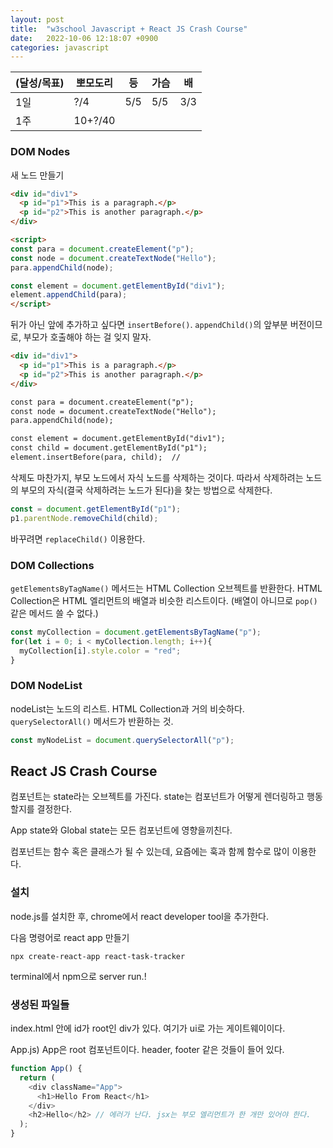 ```yaml
---
layout: post
title:  "w3school Javascript + React JS Crash Course"
date:   2022-10-06 12:18:07 +0900
categories: javascript
---
```


| (달성/목표) | 뽀모도리    | 등 | 가슴 | 배 |
|----|---------|---|-------|----|
| 1일 | ?/4     | 5/5 | 5/5 | 3/3 |
| 1주 | 10+?/40 |   |       |


### DOM Nodes

새 노드 만들기

```html
<div id="div1">
  <p id="p1">This is a paragraph.</p>
  <p id="p2">This is another paragraph.</p>
</div>

<script>
const para = document.createElement("p");
const node = document.createTextNode("Hello");
para.appendChild(node);

const element = document.getElementById("div1");
element.appendChild(para);
</script>

```

뒤가 아닌 앞에 추가하고 싶다면 `insertBefore()`. `appendChild()`의 앞부분 버전이므로, 부모가 호출해야 하는 걸 잊지 말자.

```html
<div id="div1">
  <p id="p1">This is a paragraph.</p>
  <p id="p2">This is another paragraph.</p>
</div>

const para = document.createElement("p");
const node = document.createTextNode("Hello");
para.appendChild(node);

const element = document.getElementById("div1");
const child = document.getElementById("p1");
element.insertBefore(para, child);  // 
```


삭제도 마찬가지, 부모 노드에서 자식 노드를 삭제하는 것이다. 따라서 삭제하려는 노드의 부모의 자식(결국 삭제하려는 노드가 된다)을 찾는 방법으로 삭제한다. 

```js
const = document.getElementById("p1");
p1.parentNode.removeChild(child);
```

바꾸려면 `replaceChild()` 이용한다.


### DOM Collections

`getElementsByTagName()` 메서드는 HTML Collection 오브젝트를 반환한다. HTML Collection은 HTML 엘리먼트의 배열과 비슷한 리스트이다. (배열이 아니므로 `pop()` 같은 메서드 쓸 수 없다.)

```js
const myCollection = document.getElementsByTagName("p");
for(let i = 0; i < myCollection.length; i++){
  myCollection[i].style.color = "red";
}
```

### DOM NodeList

nodeList는 노드의 리스트. HTML Collection과 거의 비슷하다. `querySelectorAll()` 메서드가 반환하는 것.

```js
const myNodeList = document.querySelectorAll("p");
```




## React JS Crash Course

컴포넌트는 state라는 오브젝트를 가진다. state는 컴포넌트가 어떻게 렌더링하고 행동할지를 결정한다.

App state와 Global state는 모든 컴포넌트에 영향을끼친다.

컴포넌트는 함수 혹은 클래스가 될 수 있는데, 요즘에는 훅과 함께 함수로 많이 이용한다.

### 설치

node.js를 설치한 후, chrome에서 react developer tool을 추가한다.

다음 명령어로 react app 만들기
```
npx create-react-app react-task-tracker
```

terminal에서 npm으로 server run.!

### 생성된 파일들

index.html 안에 id가 root인 div가 있다. 여기가 ui로 가는 게이트웨이이다.

App.js) App은 root 컴포넌트이다. header, footer 같은 것들이 들어 있다.

```js
function App() {
  return (
    <div className="App">
      <h1>Hello From React</h1>
    </div>
    <h2>Hello</h2> // 에러가 난다. jsx는 부모 엘리먼트가 한 개만 있어야 한다.
  );
}
```





